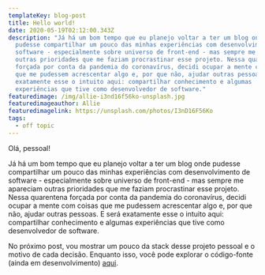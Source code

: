 ```yaml
---
templateKey: blog-post
title: Hello world!
date: 2020-05-19T02:12:00.343Z
description: "Já há um bom tempo que eu planejo voltar a ter um blog onde
  pudesse compartilhar um pouco das minhas experiências com desenvolvimento de
  software - especialmente sobre universo de front-end - mas sempre me apareciam
  outras prioridades que me faziam procrastinar esse projeto. Nessa quarentena
  forçada por conta da pandemia do coronavírus, decidi ocupar a mente com coisas
  que me pudessem acrescentar algo e, por que não, ajudar outras pessoas. E será
  exatamente esse o intuito aqui: compartilhar conhecimento e algumas
  experiências que tive como desenvolvedor de software."
featuredimage: /img/allie-i3nd16f56ko-unsplash.jpg
featuredimageauthor: Allie
featuredimagelink: https://unsplash.com/photos/I3nD16F56Ko
tags:
  - off topic
---
```

Olá, pessoal!

Já há um bom tempo que eu planejo voltar a ter um blog onde pudesse compartilhar um pouco das minhas experiências com desenvolvimento de software - especialmente sobre universo de front-end - mas sempre me apareciam outras prioridades que me faziam procrastinar esse projeto. Nessa quarentena forçada por conta da pandemia do coronavírus, decidi ocupar a mente com coisas que me pudessem acrescentar algo e, por que não, ajudar outras pessoas. E será exatamente esse o intuito aqui: compartilhar conhecimento e algumas experiências que tive como desenvolvedor de software.

No próximo post, vou mostrar um pouco da stack desse projeto pessoal e o motivo de cada decisão. Enquanto isso, você pode explorar o código-fonte (ainda em desenvolvimento) [aqui](https://github.com/samwx/samuel-martins-v2).